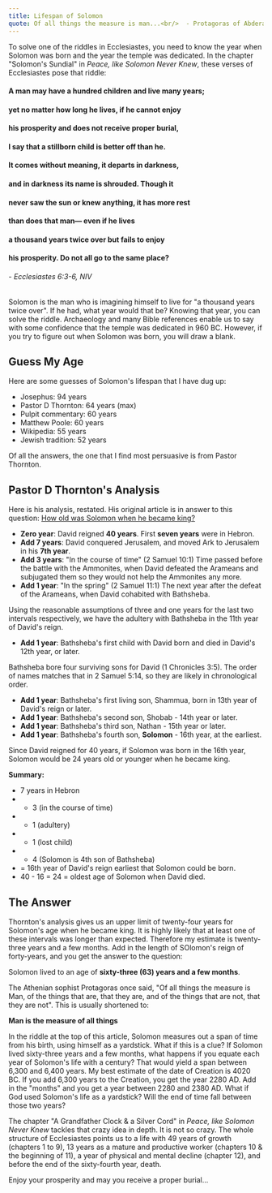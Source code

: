 ```yaml
---
title: Lifespan of Solomon
quote: Of all things the measure is man...<br/>  - Protagoras of Abdera
---
```

To solve one of the riddles in Ecclesiastes, you need to know the year when Solomon was born and the year the temple was dedicated.
In the chapter "Solomon's Sundial" in *Peace, like Solomon Never Knew*, these verses of Ecclesiastes pose that riddle:

#### A man may have a hundred children and live many years; 
#### yet no matter how long he lives, if he cannot enjoy 
#### his prosperity and does not receive proper burial, 
#### I say that a stillborn child is better off than he. 
#### It comes without meaning, it departs in darkness, 
#### and in darkness its name is shrouded. Though it 
#### never saw the sun or knew anything, it has more rest 
#### than does that man— even if he lives 
#### **a thousand years twice over** but fails to enjoy 
#### his prosperity. Do not all go to the same place?
###### - Ecclesiastes 6:3-6, NIV

Solomon is the man who is imagining himself to live for "a thousand years twice over".
If he had, what year would that be? Knowing that year, you can solve the riddle.
Archaeology and many Bible references enable us to say with some confidence that 
the temple was dedicated in 960 BC. However, if you try to figure out when Solomon
was born, you will draw a blank. 

## Guess My Age

Here are some guesses of Solomon's lifespan that I have dug up:

  - Josephus: 94 years
  - Pastor D Thornton: 64 years (max)
  - Pulpit commentary: 60 years
  - Matthew Poole: 60 years
  - Wikipedia: 55 years
  - Jewish tradition: 52 years

Of all the answers, the one that I find most persuasive is from Pastor Thornton.

## Pastor D Thornton's Analysis

Here is his analysis, restated. His original article is in answer to this question:
[How old was Solomon when he became king?](https://hermeneutics.stackexchange.com/questions/51218/how-old-was-solomon-when-he-became-king)

  - **Zero year**: David reigned **40 years**. First **seven years** were in Hebron.
  - **Add 7 years**: David conquered Jerusalem, and moved Ark to Jerusalem in his **7th year**.
  - **Add 3 years**: "In the course of time" (2 Samuel 10:1) Time passed before the battle with the Ammonites, when David defeated the Arameans and subjugated them so they would not help the Ammonites any more.
  - **Add 1 year**: "In the spring" (2 Samuel 11:1) The next year after the defeat of the Arameans, when David cohabited with Bathsheba.

Using the reasonable assumptions of three and one years for the last two intervals respectively, we have the adultery with Bathsheba in the 11th year of David's reign.

  - **Add 1 year**: Bathsheba's first child with David born and died in David's 12th year, or later.

Bathsheba bore four surviving sons for David (1 Chronicles 3:5). The order of names matches that in 2 Samuel 5:14, so they are likely in chronological order.

  - **Add 1 year**: Bathsheba's first living son, Shammua, born in 13th year of David's reign or later.
  - **Add 1 year**: Bathsheba's second son, Shobab - 14th year or later.
  - **Add 1 year**: Bathsheba's third son, Nathan - 15th year or later.
  - **Add 1 year**: Bathsheba's fourth son, **Solomon** - 16th year, at the earliest.

Since David reigned for 40 years, if Solomon was born in the 16th year, Solomon would be 24 years old or younger when he became king.

**Summary:**

  - 7 years in Hebron 
  - + 3 (in the course of time) 
  - + 1 (adultery) 
  - + 1 (lost child) 
  - + 4 (Solomon is 4th son of Bathsheba) 
  - = 16th year of David's reign earliest that Solomon could be born. 
  - 40 - 16 = 24 = oldest age of Solomon when David died.

## The Answer

Thornton's analysis gives us an upper limit of twenty-four years for Solomon's age when he became king.
It is highly likely that at least one of these intervals was longer than expected. Therefore my
estimate is twenty-three years and a few months. Add in the length of SOlomon's reign of forty-years,
and you get the answer to the question:

Solomon lived to an age of **sixty-three (63) years and a few months**.

The Athenian sophist Protagoras once said, "Of all things the measure is Man, of the things that are, 
that they are, and of the things that are not, that they are not". This is usually shortened to:

**Man is the measure of all things**

In the riddle at the top of this article, Solomon measures out a span of time from his birth, using himself as
a yardstick. What if this is a clue? If Solomon lived sixty-three years and a few months, what happens if you
equate each year of Solomon's life with a century? That would yield a span between 6,300 and 6,400 years.
My best estimate of the date of Creation is 4020 BC. If you add 6,300 years to the Creation, you get the year
2280 AD. Add in the "months" and you get a year between 2280 and 2380 AD. 
What if God used Solomon's life as a yardstick? Will the end of time fall between those two years?

The chapter "A Grandfather Clock & a Silver Cord" in *Peace, like Solomon Never Knew* tackles that 
crazy idea in depth. It is not so crazy. The whole structure of Ecclesiastes points us to a life
with 49 years of growth (chapters 1 to 9), 13 years as a mature and productive worker 
(chapters 10 & the beginning of 11), a year of physical and mental decline (chapter 12), 
and before the end of the sixty-fourth year, death.

Enjoy your prosperity and may you receive a proper burial...

